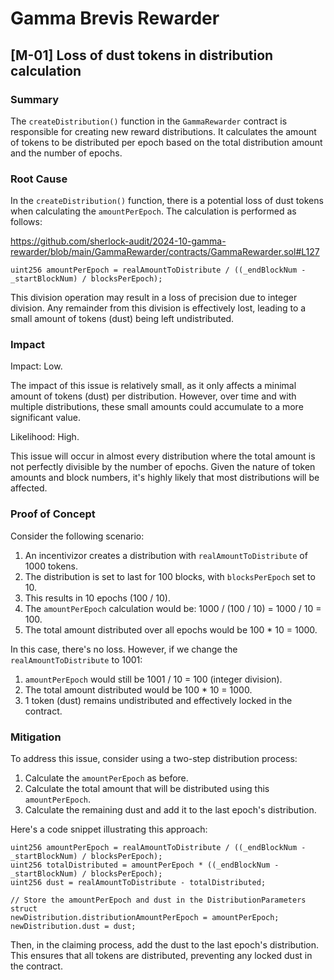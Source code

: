 # Gamma Brevis Rewarder

## [M-01] Loss of dust tokens in distribution calculation

### Summary

The `createDistribution()` function in the `GammaRewarder` contract is responsible for creating new reward distributions. It calculates the amount of tokens to be distributed per epoch based on the total distribution amount and the number of epochs.

### Root Cause

In the `createDistribution()` function, there is a potential loss of dust tokens when calculating the `amountPerEpoch`. The calculation is performed as follows:

<https://github.com/sherlock-audit/2024-10-gamma-rewarder/blob/main/GammaRewarder/contracts/GammaRewarder.sol#L127>

```solidity
uint256 amountPerEpoch = realAmountToDistribute / ((_endBlockNum - _startBlockNum) / blocksPerEpoch);
```

This division operation may result in a loss of precision due to integer division. Any remainder from this division is effectively lost, leading to a small amount of tokens (dust) being left undistributed.

### Impact

Impact: Low.

The impact of this issue is relatively small, as it only affects a minimal amount of tokens (dust) per distribution. However, over time and with multiple distributions, these small amounts could accumulate to a more significant value.

Likelihood: High.

This issue will occur in almost every distribution where the total amount is not perfectly divisible by the number of epochs. Given the nature of token amounts and block numbers, it's highly likely that most distributions will be affected.

### Proof of Concept

Consider the following scenario:

1. An incentivizor creates a distribution with `realAmountToDistribute` of 1000 tokens.
2. The distribution is set to last for 100 blocks, with `blocksPerEpoch` set to 10.
3. This results in 10 epochs (100 / 10).
4. The `amountPerEpoch` calculation would be: 1000 / (100 / 10) = 1000 / 10 = 100.
5. The total amount distributed over all epochs would be 100 * 10 = 1000.

In this case, there's no loss. However, if we change the `realAmountToDistribute` to 1001:

1. `amountPerEpoch` would still be 1001 / 10 = 100 (integer division).
2. The total amount distributed would be 100 * 10 = 1000.
3. 1 token (dust) remains undistributed and effectively locked in the contract.

### Mitigation

To address this issue, consider using a two-step distribution process:

1. Calculate the `amountPerEpoch` as before.
2. Calculate the total amount that will be distributed using this `amountPerEpoch`.
3. Calculate the remaining dust and add it to the last epoch's distribution.

Here's a code snippet illustrating this approach:

```solidity
uint256 amountPerEpoch = realAmountToDistribute / ((_endBlockNum - _startBlockNum) / blocksPerEpoch);
uint256 totalDistributed = amountPerEpoch * ((_endBlockNum - _startBlockNum) / blocksPerEpoch);
uint256 dust = realAmountToDistribute - totalDistributed;

// Store the amountPerEpoch and dust in the DistributionParameters struct
newDistribution.distributionAmountPerEpoch = amountPerEpoch;
newDistribution.dust = dust;
```

Then, in the claiming process, add the dust to the last epoch's distribution. This ensures that all tokens are distributed, preventing any locked dust in the contract.
